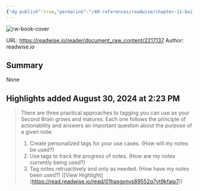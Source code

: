 ```yaml
---
{"dg-publish":true,"permalink":"/40-references/readwise/chapter-11-building-a-second-brain/","tags":["rw/articles"]}
---
```


![rw-book-cover](https://readwise-assets.s3.amazonaws.com/media/uploaded_book_covers/profile_921743/MG9jQhS9FGuX9gzWUnOM5COe27VryAXGEnnw6S_WqZM-cover-2217137.png)
  
URL: https://readwise.io/reader/document_raw_content/2217137
Author: readwise.io

## Summary

None

## Highlights added August 30, 2024 at 2:23 PM
>There are three practical approaches to tagging you can use as your Second Brain grows and matures. Each one follows the principle of actionability and answers an important question about the purpose of a given note:
>1. Create personalized tags for your use cases. (How will my notes be used?)
>2. Use tags to track the progress of notes. (How are my notes currently being used?)
>3. Tag notes retroactively and only as needed. (How have my notes been used?) ([View Highlight] (https://read.readwise.io/read/01hasgxnvs89552q7vt9kfajp7))


